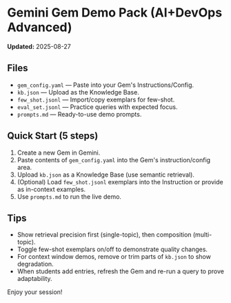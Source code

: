 # Gemini Gem Demo Pack (AI+DevOps Advanced)

**Updated:** 2025-08-27

## Files
- `gem_config.yaml` — Paste into your Gem's Instructions/Config.
- `kb.json` — Upload as the Knowledge Base.
- `few_shot.jsonl` — Import/copy exemplars for few-shot.
- `eval_set.jsonl` — Practice queries with expected focus.
- `prompts.md` — Ready-to-use demo prompts.

## Quick Start (5 steps)
1. Create a new Gem in Gemini.
2. Paste contents of `gem_config.yaml` into the Gem's instruction/config area.
3. Upload `kb.json` as a Knowledge Base (use semantic retrieval).
4. (Optional) Load `few_shot.jsonl` exemplars into the Instruction or provide as in-context examples.
5. Use `prompts.md` to run the live demo.

## Tips
- Show retrieval precision first (single-topic), then composition (multi-topic).
- Toggle few-shot exemplars on/off to demonstrate quality changes.
- For context window demos, remove or trim parts of `kb.json` to show degradation.
- When students add entries, refresh the Gem and re-run a query to prove adaptability.

Enjoy your session!

